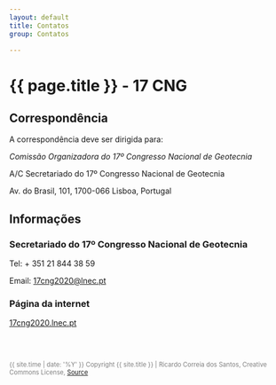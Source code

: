 ```yaml
---
layout: default
title: Contatos
group: Contatos

---
```


# {{ page.title }} - 17 CNG

## Correspondência

A correspondência deve ser dirigida para:

*Comissão Organizadora do 17º Congresso Nacional de Geotecnia*

A/C Secretariado do 17º Congresso Nacional de Geotecnia

Av. do Brasil, 101,	1700-066 Lisboa, Portugal

 
## Informações

### Secretariado do 17º Congresso Nacional de Geotecnia

Tel: + 351 21 844 38 59

Email: 17cng2020@lnec.pt


### Página da internet

[17cng2020.lnec.pt](http://17cng2020.lnec.pt)




  <br>
  <br>
  <p style="color: grey; font-size:0.8em"> {{ site.time | date: '%Y' }} Copyright {{ site.title }}
 | Ricardo Correia dos Santos, Creative Commons License, 
  <a href="https://github.com/ricardosgeral/CNG" target="_blank"> Source </a>
  </p>
